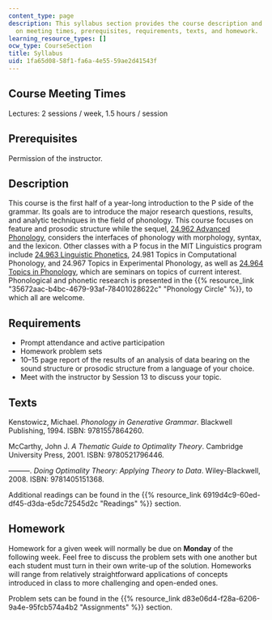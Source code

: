 ```yaml
---
content_type: page
description: This syllabus section provides the course description and information
  on meeting times, prerequisites, requirements, texts, and homework.
learning_resource_types: []
ocw_type: CourseSection
title: Syllabus
uid: 1fa65d08-58f1-fa6a-4e55-59ae2d41543f
---
```


Course Meeting Times
--------------------

Lectures: 2 sessions / week, 1.5 hours / session

Prerequisites
-------------

Permission of the instructor.

Description
-----------

This course is the first half of a year-long introduction to the P side of the grammar. Its goals are to introduce the major research questions, results, and analytic techniques in the field of phonology. This course focuses on feature and prosodic structure while the sequel, [24.962 Advanced Phonology](/courses/24-962-advanced-phonology-spring-2005), considers the interfaces of phonology with morphology, syntax, and the lexicon. Other classes with a P focus in the MIT Linguistics program include [24.963 Linguistic Phonetics](/courses/24-915-linguistic-phonetics-fall-2015), 24.981 Topics in Computational Phonology, and 24.967 Topics in Experimental Phonology, as well as [24.964 Topics in Phonology](/courses/24-964-topics-in-phonology-fall-2004), which are seminars on topics of current interest. Phonological and phonetic research is presented in the {{% resource_link "35672aac-b4bc-4679-93af-78401028622c" "Phonology Circle" %}}, to which all are welcome.

Requirements
------------

*   Prompt attendance and active participation
*   Homework problem sets
*   10–15 page report of the results of an analysis of data bearing on the sound structure or prosodic structure from a language of your choice.
*   Meet with the instructor by Session 13 to discuss your topic.

Texts
-----

Kenstowicz, Michael. _Phonology in Generative Grammar_. Blackwell Publishing, 1994. ISBN: 9781557864260.

McCarthy, John J. _A Thematic Guide to Optimality Theory_. Cambridge University Press, 2001. ISBN: 9780521796446.

———. _Doing Optimality Theory: Applying Theory to Data_. Wiley-Blackwell, 2008. ISBN: 9781405151368.

Additional readings can be found in the {{% resource_link 6919d4c9-60ed-df45-d3da-e5dc72545d2c "Readings" %}} section.

Homework
--------

Homework for a given week will normally be due on **Monday** of the following week. Feel free to discuss the problem sets with one another but each student must turn in their own write-up of the solution. Homeworks will range from relatively straightforward applications of concepts introduced in class to more challenging and open-ended ones.

Problem sets can be found in the {{% resource_link d83e06d4-f28a-6206-9a4e-95fcb574a4b2 "Assignments" %}} section.